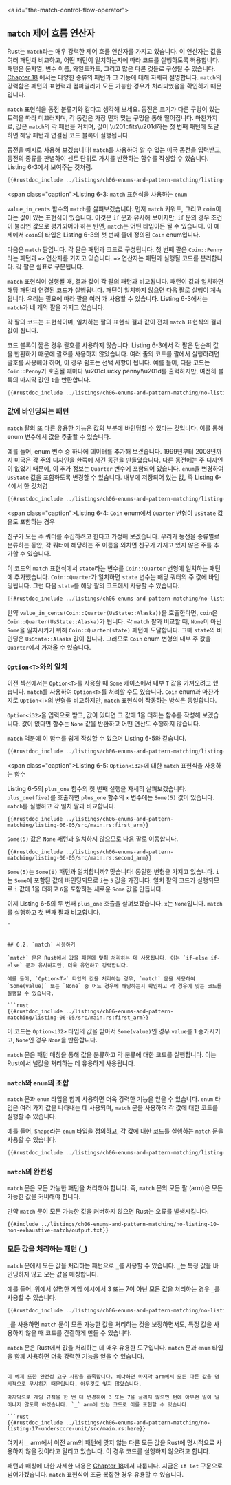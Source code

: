 <!-- Old heading. Do not remove or links may break. -->
<a id=\"the-match-control-flow-operator\"></a>
## `match` 제어 흐름 연산자

Rust는 `match`라는 매우 강력한 제어 흐름 연산자를 가지고 있습니다. 이 연산자는 값을 여러 패턴과 비교하고, 어떤 패턴이 일치하는지에 따라 코드를 실행하도록 허용합니다. 패턴은 문자열, 변수 이름, 와일드카드, 그리고 많은 다른 것들로 구성될 수 있습니다. [Chapter
18][ch18-00-patterns]<!-- ignore --> 에서는 다양한 종류의 패턴과 그 기능에 대해 자세히 설명합니다. `match`의 강력함은 패턴의 표현력과 컴파일러가 모든 가능한 경우가 처리되었음을 확인하기 때문입니다.

`match` 표현식을 동전 분류기와 같다고 생각해 보세요. 동전은 크기가 다른 구멍이 있는 트랙을 따라 미끄러지며, 각 동전은 가장 먼저 맞는 구멍을 통해 떨어집니다. 마찬가지로, 값은 `match`의 각 패턴을 거치며, 값이 \u201cfits\u201d하는 첫 번째 패턴에 도달하면 해당 패턴과 연결된 코드 블록이 실행됩니다.

동전을 예시로 사용해 보겠습니다! `match`를 사용하여 알 수 없는 미국 동전을 입력받고, 동전의 종류를 판별하여 센트 단위로 가치를 반환하는 함수를 작성할 수 있습니다. Listing 6-3에서 보여주는 것처럼.

```rust
{{#rustdoc_include ../listings/ch06-enums-and-pattern-matching/listing-06-03/src/main.rs:here}}
```

<span class=\"caption\">Listing 6-3: `match` 표현식을 사용하는 `enum`</span>

`value_in_cents` 함수의 `match`를 살펴보겠습니다. 먼저 `match` 키워드, 그리고 `coin`이라는 값이 있는 표현식이 있습니다. 이것은 `if` 문과 유사해 보이지만, `if` 문의 경우 조건이 불리언 값으로 평가되어야 하는 반면, `match`는 어떤 타입이든 될 수 있습니다. 이 예제에서 `coin`의 타입은 Listing 6-3의 첫 번째 줄에 정의된 `Coin` enum입니다.

다음은 `match` 팔입니다. 각 팔은 패턴과 코드로 구성됩니다. 첫 번째 팔은 `Coin::Penny`라는 패턴과 `=>` 연산자를 가지고 있습니다. `=>` 연산자는 패턴과 실행될 코드를 분리합니다. 각 팔은 쉼표로 구분됩니다.

`match` 표현식이 실행될 때, 결과 값이 각 팔의 패턴과 비교됩니다. 패턴이 값과 일치하면 해당 패턴과 연결된 코드가 실행됩니다. 패턴이 일치하지 않으면 다음 팔로 실행이 계속됩니다. 우리는 필요에 따라 팔을 여러 개 사용할 수 있습니다. Listing 6-3에서는 `match`가 네 개의 팔을 가지고 있습니다.

각 팔의 코드는 표현식이며, 일치하는 팔의 표현식 결과 값이 전체 `match` 표현식의 결과 값이 됩니다.

코드 블록이 짧은 경우 괄호를 사용하지 않습니다. Listing 6-3에서 각 팔은 단순히 값을 반환하기 때문에 괄호를 사용하지 않았습니다. 여러 줄의 코드를 팔에서 실행하려면 괄호를 사용해야 하며, 이 경우 쉼표는 선택 사항이 됩니다. 예를 들어, 다음 코드는 `Coin::Penny`가 호출될 때마다 \u201cLucky penny!\u201d를 출력하지만, 여전히 블록의 마지막 값인 `1`을 반환합니다.

```rust
{{#rustdoc_include ../listings/ch06-enums-and-pattern-matching/no-listing-08-match-arm-multiple-lines/src/main.rs:here}}
```

### 값에 바인딩되는 패턴

`match` 팔의 또 다른 유용한 기능은 값의 부분에 바인딩할 수 있다는 것입니다. 이를 통해 enum 변수에서 값을 추출할 수 있습니다.

예를 들어, enum 변수 중 하나에 데이터를 추가해 보겠습니다. 1999년부터 2008년까지 미국은 각 주의 디자인을 한쪽에 새긴 동전을 만들었습니다. 다른 동전에는 주 디자인이 없었기 때문에, 이 추가 정보는 `Quarter` 변수에 포함되어 있습니다. `enum`을 변경하여 `UsState` 값을 포함하도록 변경할 수 있습니다.
내부에 저장되어 있는 값, 즉 Listing 6-4에서 한 것처럼

```rust
{{#rustdoc_include ../listings/ch06-enums-and-pattern-matching/listing-06-04/src/main.rs:here}}
```

<span class=\"caption\">Listing 6-4: `Coin` enum에서 `Quarter` 변형이 `UsState` 값을도 포함하는 경우</span>

친구가 모든 주 쿼터를 수집하려고 한다고 가정해 보겠습니다. 우리가 동전을 종류별로 분류하는 동안, 각 쿼터에 해당하는 주 이름을 외치면 친구가 가지고 있지 않은 주를 추가할 수 있습니다.

이 코드의 `match` 표현식에서 `state`라는 변수를 `Coin::Quarter` 변형에 일치하는 패턴에 추가했습니다. `Coin::Quarter`가 일치하면 `state` 변수는 해당 쿼터의 주 값에 바인딩됩니다. 그런 다음 `state`를 해당 팔의 코드에서 사용할 수 있습니다.

```rust
{{#rustdoc_include ../listings/ch06-enums-and-pattern-matching/no-listing-09-variable-in-pattern/src/main.rs:here}}
```

만약 `value_in_cents(Coin::Quarter(UsState::Alaska))`을 호출한다면, `coin`은 `Coin::Quarter(UsState::Alaska)`가 됩니다. 각 `match` 팔과 비교할 때, `None`이 아닌 `Some`을 일치시키기 위해 `Coin::Quarter(state)` 패턴에 도달합니다. 그때 `state`의 바인딩은 `UsState::Alaska` 값이 됩니다. 그러므로 `Coin` enum 변형의 내부 주 값을 `Quarter`에서 가져올 수 있습니다.

### `Option<T>`와의 일치

이전 섹션에서는 `Option<T>`를 사용할 때 `Some` 케이스에서 내부 `T` 값을 가져오려고 했습니다. `match`를 사용하여 `Option<T>`를 처리할 수도 있습니다. `Coin` enum과 마찬가지로 `Option<T>`의 변형을 비교하지만, `match` 표현식이 작동하는 방식은 동일합니다.

`Option<i32>`을 입력으로 받고, 값이 있다면 그 값에 1을 더하는 함수를 작성해 보겠습니다. 값이 없다면 함수는 `None` 값을 반환하고 어떤 연산도 수행하지 않습니다.

`match` 덕분에 이 함수를 쉽게 작성할 수 있으며 Listing 6-5와 같습니다.

```rust
{{#rustdoc_include ../listings/ch06-enums-and-pattern-matching/listing-06-05/src/main.rs:here}}
```

<span class=\"caption\">Listing 6-5: `Option<i32>`에 대한 `match` 표현식을 사용하는 함수</span>

Listing 6-5의 `plus_one` 함수의 첫 번째 실행을 자세히 살펴보겠습니다. `plus_one(five)`를 호출하면 `plus_one` 함수의 `x` 변수에는 `Some(5)` 값이 있습니다. `match`를 실행하고 각 일치 팔과 비교합니다.

```rust,ignore
{{#rustdoc_include ../listings/ch06-enums-and-pattern-matching/listing-06-05/src/main.rs:first_arm}}
```

`Some(5)` 값은 `None` 패턴과 일치하지 않으므로 다음 팔로 이동합니다.

```rust,ignore
{{#rustdoc_include ../listings/ch06-enums-and-pattern-matching/listing-06-05/src/main.rs:second_arm}}
```

`Some(5)`는 `Some(i)` 패턴과 일치합니까? 맞습니다! 동일한 변형을 가지고 있습니다. `i`는 `Some`에 포함된 값에 바인딩되므로 `i`는 `5` 값을 가집니다. 일치 팔의 코드가 실행되므로 `i` 값에 1을 더하고 `6`을 포함하는 새로운 `Some` 값을 만듭니다.

이제 Listing 6-5의 두 번째 `plus_one` 호출을 살펴보겠습니다. `x`는 `None`입니다. `match`를 실행하고 첫 번째 팔과 비교합니다.

```rust,ignore
"


## 6.2. `match` 사용하기

`match` 문은 Rust에서 값을 패턴에 맞춰 처리하는 데 사용됩니다. 이는 `if-else if-else` 문과 유사하지만, 더욱 유연하고 강력합니다.

예를 들어, `Option<T>` 타입의 값을 처리하는 경우, `match` 문을 사용하여 `Some(value)` 또는 `None` 중 어느 경우에 해당하는지 확인하고 각 경우에 맞는 코드를 실행할 수 있습니다.

```rust
{{#rustdoc_include ../listings/ch06-enums-and-pattern-matching/listing-06-05/src/main.rs:first_arm}}
```

이 코드는 `Option<i32>` 타입의 값을 받아서 `Some(value)`인 경우 `value`를 1 증가시키고, `None`인 경우 `None`을 반환합니다.

`match` 문은 패턴 매칭을 통해 값을 분류하고 각 분류에 대한 코드를 실행합니다. 이는 Rust에서 널값을 처리하는 데 유용하게 사용됩니다.

### `match`와 `enum`의 조합

`match` 문과 `enum` 타입을 함께 사용하면 더욱 강력한 기능을 얻을 수 있습니다. `enum` 타입은 여러 가지 값을 나타내는 데 사용되며, `match` 문을 사용하여 각 값에 대한 코드를 실행할 수 있습니다.

예를 들어, `Shape`라는 `enum` 타입을 정의하고, 각 값에 대한 코드를 실행하는 `match` 문을 사용할 수 있습니다.

```rust
{{#rustdoc_include ../listings/ch06-enums-and-pattern-matching/listing-06-06/src/main.rs:here}}
```

### `match`의 완전성

`match` 문은 모든 가능한 패턴을 처리해야 합니다. 즉, `match` 문의 모든 팔 (arm)은 모든 가능한 값을 커버해야 합니다.

만약 `match` 문이 모든 가능한 값을 커버하지 않으면 Rust는 오류를 발생시킵니다.

```console
{{#include ../listings/ch06-enums-and-pattern-matching/no-listing-10-non-exhaustive-match/output.txt}}
```

### 모든 값을 처리하는 패턴 (`_`) 

`match` 문에서 모든 값을 처리하는 패턴으로 `_`를 사용할 수 있습니다. `_`는 특정 값을 바인딩하지 않고 모든 값을 매칭합니다.

예를 들어, 위에서 설명한 게임 예시에서 3 또는 7이 아닌 모든 값을 처리하는 경우 `_`를 사용할 수 있습니다.

```rust
{{#rustdoc_include ../listings/ch06-enums-and-pattern-matching/no-listing-15-binding-catchall/src/main.rs:here}}
```

`_`를 사용하면 `match` 문이 모든 가능한 값을 처리하는 것을 보장하면서도, 특정 값을 사용하지 않을 때 코드를 간결하게 만들 수 있습니다.

`match` 문은 Rust에서 값을 처리하는 데 매우 유용한 도구입니다. `match` 문과 `enum` 타입을 함께 사용하면 더욱 강력한 기능을 얻을 수 있습니다.



```

이 예제 또한 완전성 요구 사항을 충족합니다. 왜냐하면 마지막 arm에서 모든 다른 값을 명시적으로 무시하기 때문입니다. 아무것도 잊지 않았습니다.

마지막으로 게임 규칙을 한 번 더 변경하여 3 또는 7을 굴리지 않으면 턴에 아무런 일이 일어나지 않도록 하겠습니다. `_` arm에 있는 코드로 이를 표현할 수 있습니다.

```rust
{{#rustdoc_include ../listings/ch06-enums-and-pattern-matching/no-listing-17-underscore-unit/src/main.rs:here}}
```

여기서 `_` arm에서 이전 arm의 패턴에 맞지 않는 다른 모든 값을 Rust에 명시적으로 사용하지 않을 것이라고 알리고 있습니다. 이 경우 코드를 실행하지 않으려고 합니다.

패턴과 매칭에 대한 자세한 내용은 [Chapter 18][ch18-00-patterns]<!-- ignore -->에서 다룹니다. 지금은 `if let` 구문으로 넘어가겠습니다. `match` 표현식이 조금 복잡한 경우 유용할 수 있습니다.

[ch18-00-patterns]: ch18-00-patterns.html
